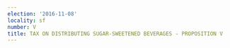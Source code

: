 ```yaml
---
election: '2016-11-08'
locality: sf
number: V
title: TAX ON DISTRIBUTING SUGAR-SWEETENED BEVERAGES - PROPOSITION V
---
```


